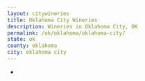 ```yaml
---
layout: citywineries
title: Oklahoma City Wineries
description: Wineries in Oklahoma City, OK
permalink: /ok/oklahoma/oklahoma-city/
state: ok
county: oklahoma
city: oklahoma city
---
```

-
